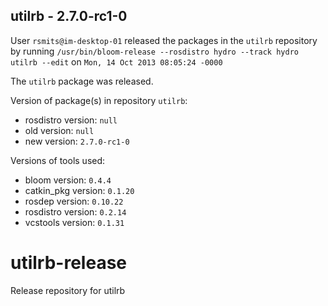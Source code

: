 ## utilrb - 2.7.0-rc1-0

User `rsmits@im-desktop-01` released the packages in the `utilrb` repository by running `/usr/bin/bloom-release --rosdistro hydro --track hydro utilrb --edit` on `Mon, 14 Oct 2013 08:05:24 -0000`

The `utilrb` package was released.

Version of package(s) in repository `utilrb`:
- rosdistro version: `null`
- old version: `null`
- new version: `2.7.0-rc1-0`

Versions of tools used:
- bloom version: `0.4.4`
- catkin_pkg version: `0.1.20`
- rosdep version: `0.10.22`
- rosdistro version: `0.2.14`
- vcstools version: `0.1.31`


utilrb-release
==============

Release repository for utilrb
